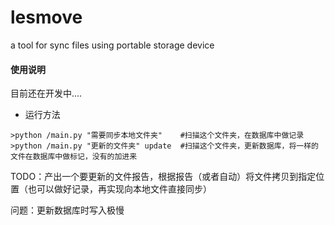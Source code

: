 # lesmove
a tool for sync files using portable storage device


#### 使用说明
目前还在开发中....


* 运行方法
```
>python /main.py "需要同步本地文件夹"    #扫描这个文件夹，在数据库中做记录
>python /main.py "更新的文件夹" update  #扫描这个文件夹，更新数据库，将一样的文件在数据库中做标记，没有的加进来
```
TODO：产出一个要更新的文件报告，根据报告（或者自动）将文件拷贝到指定位置（也可以做好记录，再实现向本地文件直接同步）

问题：更新数据库时写入极慢

